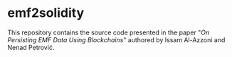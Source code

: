 # emf2solidity
This repository contains the source code presented in the paper "*On
Persisting EMF Data Using Blockchains*" authored by Issam Al-Azzoni and
Nenad Petrović.

